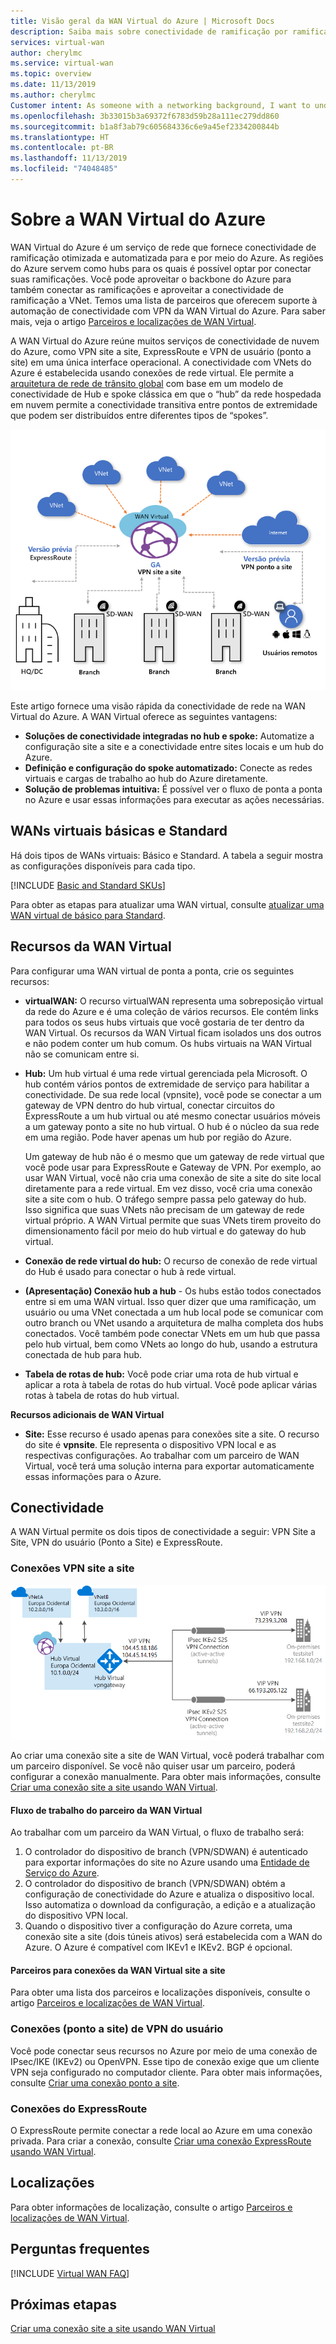 ```yaml
---
title: Visão geral da WAN Virtual do Azure | Microsoft Docs
description: Saiba mais sobre conectividade de ramificação por ramificação escalonável automatizada de WAN Virtual, regiões disponíveis e parceiros.
services: virtual-wan
author: cherylmc
ms.service: virtual-wan
ms.topic: overview
ms.date: 11/13/2019
ms.author: cherylmc
Customer intent: As someone with a networking background, I want to understand what Virtual WAN is and if it is the right choice for my Azure network.
ms.openlocfilehash: 3b33015b3a69372f6783d59b28a111ec279dd860
ms.sourcegitcommit: b1a8f3ab79c605684336c6e9a45ef2334200844b
ms.translationtype: HT
ms.contentlocale: pt-BR
ms.lasthandoff: 11/13/2019
ms.locfileid: "74048485"
---
```

# <a name="about-azure-virtual-wan"></a>Sobre a WAN Virtual do Azure

WAN Virtual do Azure é um serviço de rede que fornece conectividade de ramificação otimizada e automatizada para e por meio do Azure. As regiões do Azure servem como hubs para os quais é possível optar por conectar suas ramificações. Você pode aproveitar o backbone do Azure para também conectar as ramificações e aproveitar a conectividade de ramificação a VNet. Temos uma lista de parceiros que oferecem suporte à automação de conectividade com VPN da WAN Virtual do Azure. Para saber mais, veja o artigo [Parceiros e localizações de WAN Virtual](virtual-wan-locations-partners.md).

A WAN Virtual do Azure reúne muitos serviços de conectividade de nuvem do Azure, como VPN site a site, ExpressRoute e VPN de usuário (ponto a site) em uma única interface operacional. A conectividade com VNets do Azure é estabelecida usando conexões de rede virtual. Ele permite a [arquitetura de rede de trânsito global](virtual-wan-global-transit-network-architecture.md) com base em um modelo de conectividade de Hub e spoke clássica em que o “hub” da rede hospedada em nuvem permite a conectividade transitiva entre pontos de extremidade que podem ser distribuídos entre diferentes tipos de “spokes”.

![Diagrama de WAN virtual](./media/virtual-wan-about/virtualwan1.png)

Este artigo fornece uma visão rápida da conectividade de rede na WAN Virtual do Azure. A WAN Virtual oferece as seguintes vantagens:

* **Soluções de conectividade integradas no hub e spoke:** Automatize a configuração site a site e a conectividade entre sites locais e um hub do Azure.
* **Definição e configuração do spoke automatizado:** Conecte as redes virtuais e cargas de trabalho ao hub do Azure diretamente.
* **Solução de problemas intuitiva:** É possível ver o fluxo de ponta a ponta no Azure e usar essas informações para executar as ações necessárias.

## <a name="basicstandard"></a>WANs virtuais básicas e Standard

Há dois tipos de WANs virtuais: Básico e Standard. A tabela a seguir mostra as configurações disponíveis para cada tipo.

[!INCLUDE [Basic and Standard SKUs](../../includes/virtual-wan-standard-basic-include.md)]

Para obter as etapas para atualizar uma WAN virtual, consulte [atualizar uma WAN virtual de básico para Standard](upgrade-virtual-wan.md).

## <a name="resources"></a>Recursos da WAN Virtual

Para configurar uma WAN virtual de ponta a ponta, crie os seguintes recursos:

* **virtualWAN:** O recurso virtualWAN representa uma sobreposição virtual da rede do Azure e é uma coleção de vários recursos. Ele contém links para todos os seus hubs virtuais que você gostaria de ter dentro da WAN Virtual. Os recursos da WAN Virtual ficam isolados uns dos outros e não podem conter um hub comum. Os hubs virtuais na WAN Virtual não se comunicam entre si.

* **Hub:** Um hub virtual é uma rede virtual gerenciada pela Microsoft. O hub contém vários pontos de extremidade de serviço para habilitar a conectividade. De sua rede local (vpnsite), você pode se conectar a um gateway de VPN dentro do hub virtual, conectar circuitos do ExpressRoute a um hub virtual ou até mesmo conectar usuários móveis a um gateway ponto a site no hub virtual. O hub é o núcleo da sua rede em uma região. Pode haver apenas um hub por região do Azure.

  Um gateway de hub não é o mesmo que um gateway de rede virtual que você pode usar para ExpressRoute e Gateway de VPN. Por exemplo, ao usar WAN Virtual, você não cria uma conexão de site a site do site local diretamente para a rede virtual. Em vez disso, você cria uma conexão site a site com o hub. O tráfego sempre passa pelo gateway do hub. Isso significa que suas VNets não precisam de um gateway de rede virtual próprio. A WAN Virtual permite que suas VNets tirem proveito do dimensionamento fácil por meio do hub virtual e do gateway do hub virtual.

* **Conexão de rede virtual do hub:** O recurso de conexão de rede virtual do Hub é usado para conectar o hub à rede virtual.

* **(Apresentação) Conexão hub a hub** - Os hubs estão todos conectados entre si em uma WAN virtual. Isso quer dizer que uma ramificação, um usuário ou uma VNet conectada a um hub local pode se comunicar com outro branch ou VNet usando a arquitetura de malha completa dos hubs conectados. Você também pode conectar VNets em um hub que passa pelo hub virtual, bem como VNets ao longo do hub, usando a estrutura conectada de hub para hub.

* **Tabela de rotas de hub:**  Você pode criar uma rota de hub virtual e aplicar a rota à tabela de rotas do hub virtual. Você pode aplicar várias rotas à tabela de rotas do hub virtual.

**Recursos adicionais de WAN Virtual**

  * **Site:** Esse recurso é usado apenas para conexões site a site. O recurso do site é **vpnsite**. Ele representa o dispositivo VPN local e as respectivas configurações. Ao trabalhar com um parceiro de WAN Virtual, você terá uma solução interna para exportar automaticamente essas informações para o Azure.

## <a name="connectivity"></a>Conectividade

A WAN Virtual permite os dois tipos de conectividade a seguir: VPN Site a Site, VPN do usuário (Ponto a Site) e ExpressRoute.

### <a name="s2s"></a>Conexões VPN site a site

![Diagrama de WAN virtual](./media/virtual-wan-about/virtualwan.png)

Ao criar uma conexão site a site de WAN Virtual, você poderá trabalhar com um parceiro disponível. Se você não quiser usar um parceiro, poderá configurar a conexão manualmente. Para obter mais informações, consulte [Criar uma conexão site a site usando WAN Virtual](virtual-wan-site-to-site-portal.md).

#### <a name="s2spartner"></a>Fluxo de trabalho do parceiro da WAN Virtual

Ao trabalhar com um parceiro da WAN Virtual, o fluxo de trabalho será:

1. O controlador do dispositivo de branch (VPN/SDWAN) é autenticado para exportar informações do site no Azure usando uma [Entidade de Serviço do Azure](../active-directory/develop/howto-create-service-principal-portal.md).
2. O controlador do dispositivo de branch (VPN/SDWAN) obtém a configuração de conectividade do Azure e atualiza o dispositivo local. Isso automatiza o download da configuração, a edição e a atualização do dispositivo VPN local.
3. Quando o dispositivo tiver a configuração do Azure correta, uma conexão site a site (dois túneis ativos) será estabelecida com a WAN do Azure. O Azure é compatível com IKEv1 e IKEv2. BGP é opcional.

#### <a name="partners"></a>Parceiros para conexões da WAN Virtual site a site

Para obter uma lista dos parceiros e localizações disponíveis, consulte o artigo [Parceiros e localizações de WAN Virtual](virtual-wan-locations-partners.md).

### <a name="uservpn"></a>Conexões (ponto a site) de VPN do usuário

Você pode conectar seus recursos no Azure por meio de uma conexão de IPsec/IKE (IKEv2) ou OpenVPN. Esse tipo de conexão exige que um cliente VPN seja configurado no computador cliente. Para obter mais informações, consulte [Criar uma conexão ponto a site](virtual-wan-point-to-site-portal.md).

### <a name="er"></a>Conexões do ExpressRoute
O ExpressRoute permite conectar a rede local ao Azure em uma conexão privada. Para criar a conexão, consulte [Criar uma conexão ExpressRoute usando WAN Virtual](virtual-wan-expressroute-portal.md).

## <a name="locations"></a>Localizações

Para obter informações de localização, consulte o artigo [Parceiros e localizações de WAN Virtual](virtual-wan-locations-partners.md).

## <a name="faq"></a>Perguntas frequentes

[!INCLUDE [Virtual WAN FAQ](../../includes/virtual-wan-faq-include.md)]

## <a name="next-steps"></a>Próximas etapas

[Criar uma conexão site a site usando WAN Virtual](virtual-wan-site-to-site-portal.md)
